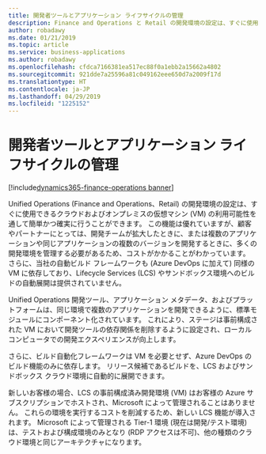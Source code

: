 ```yaml
---
title: 開発者ツールとアプリケーション ライフサイクルの管理
description: Finance and Operations と Retail の開発環境の設定は、すぐに使用できるクラウドおよびオンプレミスの VM の利用可能性を通して簡単かつ確実に行うことができます。
author: robadawy
ms.date: 01/21/2019
ms.topic: article
ms.service: business-applications
ms.author: robadawy
ms.openlocfilehash: cfdca7166381ea517ec88f0a1ebb2a15662a4802
ms.sourcegitcommit: 921dde7a25596a81c049162eee650d7a2009f17d
ms.translationtype: HT
ms.contentlocale: ja-JP
ms.lasthandoff: 04/29/2019
ms.locfileid: "1225152"
---
```

#  <a name="developer-tools-and-application-lifecycle-management"></a>開発者ツールとアプリケーション ライフサイクルの管理
[!include[dynamics365-finance-operations banner](../includes/dynamics365-finance-operations.md)]





Unified Operations (Finance and Operations、Retail) の開発環境の設定は、すぐに使用できるクラウドおよびオンプレミスの仮想マシン (VM) の利用可能性を通して簡単かつ確実に行うことができます。 この機能は優れていますが、顧客やパートナーにとっては、開発チームが拡大したときに、または複数のアプリケーションや同じアプリケーションの複数のバージョンを開発するときに、多くの開発環境を管理する必要があるため、コストがかかることがわかっています。 さらに、当社の自動ビルド フレームワークも (Azure DevOps に加えて) 同様の VM に依存しており、Lifecycle Services (LCS) やサンドボックス環境へのビルドの自動展開は提供されていません。

Unified Operations 開発ツール、アプリケーション メタデータ、およびプラットフォームは、同じ環境で複数のアプリケーションを開発できるように、標準モジュールにコンポーネント化されています。 これにより、ステージは事前構成された VM において開発ツールの依存関係を削除するように設定され、ローカル コンピュータでの開発エクスペリエンスが向上します。

さらに、ビルド自動化フレームワークは VM を必要とせず、Azure DevOps のビルド機能のみに依存します。 リリース候補であるビルドを、LCS およびサンドボックス クラウド環境に自動的に展開できます。

新しいお客様の場合、LCS の事前構成済み開発環境 (VM) はお客様の Azure サブスクリプションでホストされ、Microsoft によって管理されることはありません。 これらの環境を実行するコストを削減するため、新しい LCS 機能が導入されます。 Microsoft によって管理される Tier-1 環境 (現在は開発/テスト環境) は、テストおよび構成環境のみとなり (RDP アクセスは不可)、他の種類のクラウド環境と同じアーキテクチャになります。
